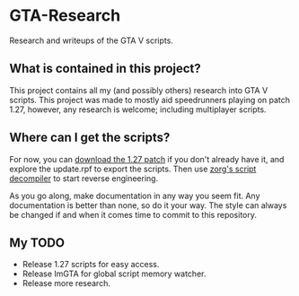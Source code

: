 # GTA-Research

Research and writeups of the GTA V scripts.

## What is contained in this project?

This project contains all my (and possibly others) research into GTA V scripts. This project was made to mostly aid speedrunners playing on patch 1.27, however, any research is welcome; including multiplayer scripts.

## Where can I get the scripts?

For now, you can [download the 1.27 patch](https://www.speedrun.com/gtav/resources) if you don't already have it, and explore the update.rpf to export the scripts. Then use [zorg's script decompiler](https://github.com/zorg93/GTA-V-Script-Decompiler) to start reverse engineering.

As you go along, make documentation in any way you seem fit. Any documentation is better than none, so do it your way. The style can always be changed if and when it comes time to commit to this repository.

## My TODO

- Release 1.27 scripts for easy access.
- Release ImGTA for global script memory watcher.
- Release more research.
